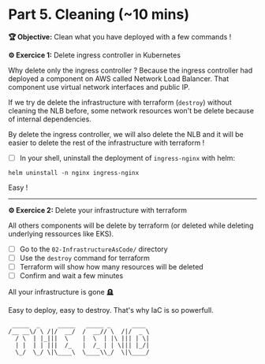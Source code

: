 # Part 5. Cleaning (~10 mins)

**🏆 Objective:** Clean what you have deployed with a few commands !

**⚙️ Exercice 1:** Delete ingress controller in Kubernetes

Why delete only the ingress controller ? Because the ingress controller had deployed a component on AWS called Network Load Balancer. That component use virtual network interfaces and public IP.

If we try de delete the infrastructure with terraform (`destroy`) without cleaning the NLB before, some network resources won't be delete because of internal dependencies.

By delete the ingress controller, we will also delete the NLB and it will be easier to delete the rest of the infrastructure with terraform !

- [ ] In your shell, uninstall the deployment of `ingress-nginx` with helm:

```
helm uninstall -n nginx ingress-nginx
```

Easy !

---

**⚙️ Exercice 2:** Delete your infrastructure with terraform

All others components will be delete by terraform (or deleted while deleting underlying ressources like EKS).

- [ ] Go to the `02-InfrastructureAsCode/` directory
- [ ] Use the `destroy` command for terraform
- [ ] Terraform will show how many resources will be deleted
- [ ] Confirm and wait a few minutes

All your infrastructure is gone 🪦

Easy to deploy, easy to destroy. That's why IaC is so powerfull.

```
 _____  _     _____   _____ _      ____ 
/__ __\/ \ /|/  __/  /  __// \  /|/  _ \
  / \  | |_|||  \    |  \  | |\ ||| | \|
  | |  | | |||  /_   |  /_ | | \||| |_/|
  \_/  \_/ \|\____\  \____\\_/  \|\____/
```
